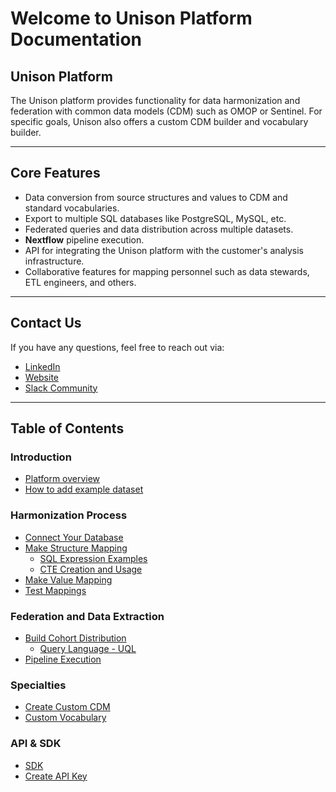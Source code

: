 # Welcome to Unison Platform Documentation

## Unison Platform

The Unison platform provides functionality for data harmonization and federation with common data models (CDM) such as OMOP or Sentinel. For specific goals, Unison also offers a custom CDM builder and vocabulary builder.

---

## Core Features

- Data conversion from source structures and values to CDM and standard vocabularies.  
- Export to multiple SQL databases like PostgreSQL, MySQL, etc.  
- Federated queries and data distribution across multiple datasets.  
- **Nextflow** pipeline execution.  
- API for integrating the Unison platform with the customer's analysis infrastructure.  
- Collaborative features for mapping personnel such as data stewards, ETL engineers, and others.

---

## Contact Us

If you have any questions, feel free to reach out via:  
- [LinkedIn](https://www.linkedin.com/company/hyperunison/)  
- [Website](https://hyperunison.com/)  
- [Slack Community](https://join.slack.com/t/unisoncommunity/shared_invite/zt-2p75t4fhc-Kiksdz2sf19zjYi_JVHzNg)

---

## Table of Contents

### Introduction
- [Platform overview](./platform-overview/overview.md)
- [How to add example dataset](./example-dataset/example-dataset.md)

### Harmonization Process

- [Connect Your Database](./how-to-connect-db/how-to-connect-db.md)  
- [Make Structure Mapping](./structure-mapping/structure-mapping.md)  
  - [SQL Expression Examples](./sql-expressions-examples/sql-expressions.md)  
  - [CTE Creation and Usage](cte-creation-and-usage/index.md)  
- [Make Value Mapping](./value-mapping/value-mapping.md)  
- [Test Mappings](./test-mappings/test-mapping.md)  

### Federation and Data Extraction

- [Build Cohort Distribution](./api-playground/cohort-qerying.md)  
  - [Query Language - UQL](UQL/index.md)  
- [Pipeline Execution](./api-playground/pipeline-execution.md)  

### Specialties

- [Create Custom CDM](./custom-cdm/custom-cdm.md)  
- [Custom Vocabulary](./custom-vocabulary/index.md)

### API & SDK

- [SDK](https://github.com/Hyperunison/unison-sdk-python/tree/master)  
- [Create API Key](./api-descriptions/create-api-key.md)  
